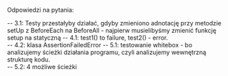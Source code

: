 Odpowiedzi na pytania: 
 
-- 3.1: Testy przestałyby działać, gdyby zmieniono adnotację przy metodzie setUp z BeforeEach na BeforeAll - najpierw musielibyśmy zmienić funkcję setup na statyczną 
-- 4.1: test1() to failure, test2() - error.  
-- 4.2: klasa AssertionFailedError 
-- 5.1: testowanie whitebox - bo analizujemy ścieżki działania programu, czyli analizujemy wewnętrzną strukturę kodu.  
-- 5.2: 4 możliwe ścieżki 
